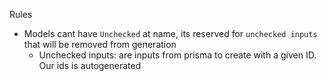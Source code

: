 Rules

- Models cant have `Unchecked` at name, its reserved for `unchecked inputs` that will be removed from generation
  - Unchecked inputs: are inputs from prisma to create with a given ID. Our ids is autogenerated